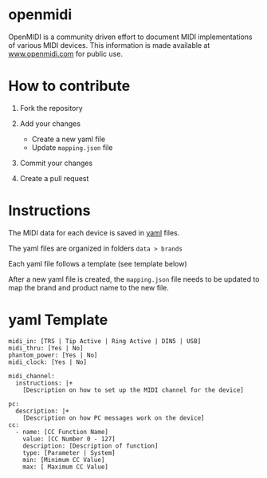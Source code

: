 # openmidi
OpenMIDI is a community driven effort to document MIDI implementations of various MIDI devices. This information is made available at www.openmidi.com for public use.

# How to contribute
1. Fork the repository
2. Add your changes
   - Create a new yaml file
   - Update `mapping.json` file
   
3. Commit your changes
4. Create a pull request

# Instructions
The MIDI data for each device is saved in [yaml](https://docs.ansible.com/ansible/latest/reference_appendices/YAMLSyntax.html) files. 

The yaml files are organized in folders `data > brands`

Each yaml file follows a template (see template below)

After a new yaml file is created, the `mapping.json` file needs to be updated to map the brand and product name to the new file.

# yaml Template
    midi_in: [TRS | Tip Active | Ring Active | DIN5 | USB]
    midi_thru: [Yes | No]
    phantom_power: [Yes | No]
    midi_clock: [Yes | No]

    midi_channel: 
      instructions: |+
        [Description on how to set up the MIDI channel for the device]

    pc: 
      description: |+
        [Description on how PC messages work on the device]
    cc: 
      - name: [CC Function Name]
        value: [CC Number 0 - 127]
        description: [Description of function]
        type: [Parameter | System]
        min: [Minimum CC Value]
        max: [ Maximum CC Value]


